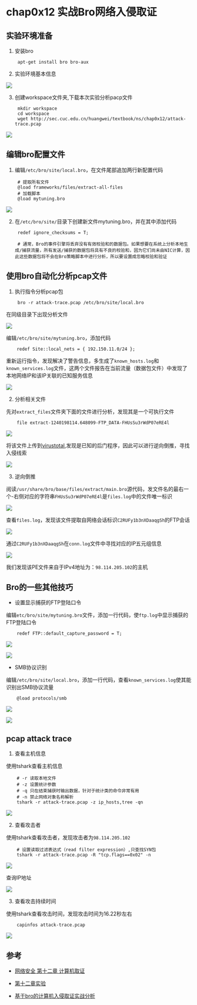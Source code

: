 # chap0x12 实战Bro网络入侵取证

## 实验环境准备

1. 安装bro

        apt-get install bro bro-aux

2. 实验环境基本信息

![](img/0-2.PNG)

3. 创建workspace文件夹,下载本次实验分析pacp文件

        mkdir workspace
        cd workspace
        wget http://sec.cuc.edu.cn/huangwei/textbook/ns/chap0x12/attack-trace.pcap

![](img/0-4.PNG)

## 编辑bro配置文件

1. 编辑`/etc/bro/site/local.bro`，在文件尾部追加两行新配置代码

        # 提取所有文件
        @load frameworks/files/extract-all-files
        # 加载脚本
        @load mytuning.bro 

![](img/0-3.PNG)

2. 在`/etc/bro/site/`目录下创建新文件mytuning.bro，并在其中添加代码
        
        redef ignore_checksums = T;

        # 通常，Bro的事件引擎将丢弃没有有效校验和的数据包。如果想要在系统上分析本地生成/捕获流量，所有发送/捕获的数据包将具有不良的校验和，因为它们尚未由NIC计算，因此这些数据包将不会在Bro策略脚本中进行分析，所以要设置成忽略校验和验证

## 使用bro自动化分析pcap文件

1. 执行指令分析pcap包

        bro -r attack-trace.pcap /etc/bro/site/local.bro

在同级目录下出现分析文件

![](img/0-5.PNG)

编辑`/etc/bro/site/mytuning.bro`，添加代码

        redef Site::local_nets = { 192.150.11.0/24 };

重新运行指令，发现解决了警告信息，多生成了`known_hosts.log`和`known_services.log`文件，这两个文件报告在当前流量（数据包文件）中发现了本地网络IP和该IP关联的已知服务信息

![](img/0-6.PNG)

2. 分析相关文件

先对`extract_files`文件夹下面的文件进行分析，发现其是一个可执行文件

        file extract-1240198114.648099-FTP_DATA-FHUsSu3rWdP07eRE4l

![](img/0-7.PNG)

将该文件上传到[virustotal](https://virustotal.com/),发现是已知的后门程序，因此可以进行逆向倒推，寻找入侵线索

![](img/0-1.PNG)

3. 逆向倒推

阅读`/usr/share/bro/base/files/extract/main.bro`源代码，发文件名的最右一个-右侧对应的字符串`FHUsSu3rWdP07eRE4l`是`files.log`中的文件唯一标识

![](img/0-8.PNG)

查看`files.log`，发现该文件提取自网络会话标识`C2RUFy1b3nXDaaqgSh`的FTP会话

![](img/0-9.PNG)

通过`C2RUFy1b3nXDaaqgSh`在`conn.log`文件中寻找对应的IP五元组信息

![](img/0-10.PNG)

我们发现该PE文件来自于IPv4地址为：`98.114.205.102`的主机

## Bro的一些其他技巧

- 设置显示捕获的FTP登陆口令

编辑`etc/bro/site/mytuning.bro`文件，添加一行代码，使`ftp.log`中显示捕获的FTP登陆口令

        redef FTP::default_capture_password = T;

![](img/0-11.PNG)

![](img/0-14.PNG)

- SMB协议识别

编辑`/etc/bro/site/local.bro`，添加一行代码，查看`known_services.log`使其能识别出SMB协议流量

        @load protocols/smb

![](img/0-12.PNG)

![](img/0-13.PNG)

## pcap attack trace

1. 查看主机信息

使用tshark查看主机信息

        # -r 读取本地文件
        # -z 设置统计参数
        # -q 只在结束捕获时输出数据，针对于统计类的命令非常有用
        # -n 禁止网络对象名称解析
        tshark -r attack-trace.pcap -z ip_hosts,tree -qn

![](img/1-1.PNG)

2. 查看攻击者

使用tshark查看攻击者，发现攻击者为`98.114.205.102`

        # 设置读取过滤表达式（read filter expression）,只查找SYN包
        tshark -r attack-trace.pcap -R "tcp.flags==0x02" -n

![](img/1-2.PNG)

查询IP地址

![](img/1-3.PNG)

3. 查看攻击持续时间

使用tshark查看攻击时间，发现攻击时间为16.22秒左右

        capinfos attack-trace.pcap

![](img/1-4.PNG)

## 参考

- [⽹络安全 第⼗⼆章 计算机取证](http://sec.cuc.edu.cn/huangwei/course/2016/nsLecture0x12.pdf)

- [第十二章实验](http://sec.cuc.edu.cn/huangwei/textbook/ns/chap0x12/exp.html)

- [基于bro的计算机入侵取证实战分析](https://www.freebuf.com/articles/system/135843.html)